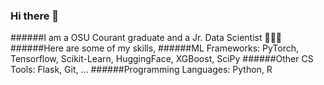 ### Hi there 👋
######I am a OSU Courant graduate and a Jr. Data Scientist  🦸‍♂️✨
######Here are some of my skills,
######ML Frameworks: PyTorch, Tensorflow, Scikit-Learn, HuggingFace, XGBoost, SciPy
######Other CS Tools:  Flask, Git, ...
######Programming Languages: Python, R

<!--
**mdislam1234/mdislam1234** is a ✨ _special_ ✨ repository because its `README.md` (this file) appears on your GitHub profile.

Here are some ideas to get you started:

- 🔭 I’m currently working on ...
- 🌱 I’m currently learning ...
- 👯 I’m looking to collaborate on ...
- 🤔 I’m looking for help with ...
- 💬 Ask me about ...
- 📫 How to reach me: ...
- 😄 Pronouns: ...
- ⚡ Fun fact: ...
-->
